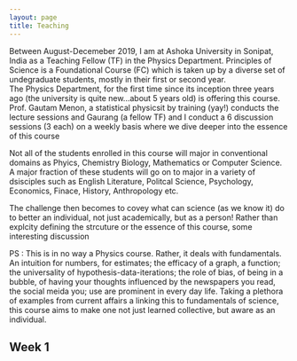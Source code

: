 ```yaml
---
layout: page
title: Teaching
---
```


Between August-Decemeber 2019, I am at Ashoka University in Sonipat, India as a Teaching Fellow (TF) in the Physics Department. 
Principles of Science is a Foundational Course (FC) which is taken up by a diverse set of undegraduate students, mostly in their first or second year.  
The Physics Department, for the first time since its inception three years ago (the university is quite new...about 5 years old) is offering this course. Prof. Gautam Menon, a statistical physicsit by training (yay!) conducts the lecture sessions and Gaurang (a fellow TF) and I conduct a 6 discussion sessions (3 each) on a weekly basis where we dive deeper into the essence of this course

Not all of the students enrolled in this course will major in conventional domains as Phyics, Chemistry Biology, Mathematics or Computer Science. A major fraction of these students will go on to major in a variety of dsisciples such as English Literature, Politcal Science, Psychology, Economics, Finace, History, Anthropology etc. 

The challenge then becomes to covey what can science (as we know it) do to better an individual, not just academically, but as a person! 
Rather than explcity defining the strcuture or the essence of this course, some interesting discussion 

PS : This is in no way a Physics course. Rather, it deals with fundamentals. An intuition for numbers, for estimates; the efficacy of a graph, a function; the universality of hypothesis-data-iterations; the role of bias, of being in a bubble, of having your thoughts influenced by the newspapers you read, the social meida you; use are prominent in every day life. Taking a plethora of examples from current affairs a linking this to fundamentals of science, this course aims to make one not just learned collective, but aware as an individual. 

## Week 1
